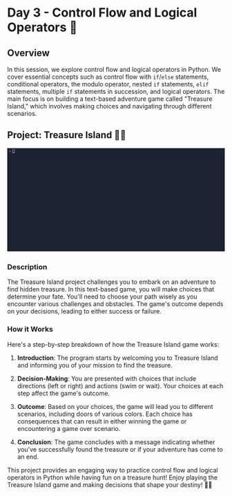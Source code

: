 # Day 3 - Control Flow and Logical Operators 🚦

## Overview

In this session, we explore control flow and logical operators in Python. We cover essential concepts such as control flow with `if`/`else` statements, conditional operators, the modulo operator, nested `if` statements, `elif` statements, multiple `if` statements in succession, and logical operators. The main focus is on building a text-based adventure game called "Treasure Island," which involves making choices and navigating through different scenarios.

## Project: Treasure Island 🏴‍☠️
![day03](https://github.com/hasn20/100-Days-of-Python/blob/main/Day%203/Day%203.gif)


### Description

The Treasure Island project challenges you to embark on an adventure to find hidden treasure. In this text-based game, you will make choices that determine your fate. You'll need to choose your path wisely as you encounter various challenges and obstacles. The game's outcome depends on your decisions, leading to either success or failure.

### How it Works

Here's a step-by-step breakdown of how the Treasure Island game works:

1. **Introduction**: The program starts by welcoming you to Treasure Island and informing you of your mission to find the treasure.

2. **Decision-Making**: You are presented with choices that include directions (left or right) and actions (swim or wait). Your choices at each step affect the game's outcome.

3. **Outcome**: Based on your choices, the game will lead you to different scenarios, including doors of various colors. Each choice has consequences that can result in either winning the game or encountering a game over scenario.

4. **Conclusion**: The game concludes with a message indicating whether you've successfully found the treasure or if your adventure has come to an end.

This project provides an engaging way to practice control flow and logical operators in Python while having fun on a treasure hunt! Enjoy playing the Treasure Island game and making decisions that shape your destiny! 🏴‍☠️
